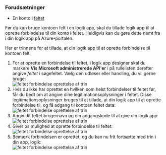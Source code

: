 ### <a name="prerequisites"></a>Forudsætninger

- En konto i [feltet](http://box.com)  


Før du kan bruge kontoen felt i en logik app, skal du tillade logik app til at oprette forbindelse til din konto i feltet. Heldigvis kan du gøre dette nemt fra i din logik app på Azure-portalen.  

Her er trinnene for at tillade, at din logik app til at oprette forbindelse til kontoen felt:  
1. For at oprette en forbindelse til feltet, i logik app designer skal du markere **Vis Microsoft administrerede API'er** i på rullelisten derefter angive *feltet* i søgefeltet. Vælg den udløser eller handling, du vil gerne bruge:  
![feltet forbindelse oprettelse af trin](./media/connectors-create-api-box/box-1.png)  
2. Hvis du ikke har oprettet en hvilken som helst forbindelser til feltet før, får du bedt om at angive dine legitimationsoplysninger i feltet. Disse legitimationsoplysninger bruges til at tillade, at din logik app til at oprette forbindelse til, og få adgang til kontoen feltet data:  
![feltet forbindelse oprettelse af trin](./media/connectors-create-api-box/box-2.png)  
3. Angiv dit feltet brugernavn og din adgangskode til at give din logik app:  
 ![feltet forbindelse oprettelse af trin](./media/connectors-create-api-box/box-3.png)  
4. Giver os mulighed at oprette forbindelse til feltet:  
![feltet forbindelse oprettelse af trin](./media/connectors-create-api-box/box-4.png)  
5. Bemærk forbindelsen er oprettet, og du kan nu frit fortsætte med trin i din app, logik:  
![feltet forbindelse oprettelse af trin](./media/connectors-create-api-box/box-5.png)  
